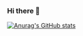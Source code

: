 ### Hi there 👋

[![Anurag's GitHub stats](https://github-readme-stats.vercel.app/api?username=Luzzzi&count_private=true&show_icons=true&theme=radical)](https://github.com/anuraghazra/github-readme-stats)
